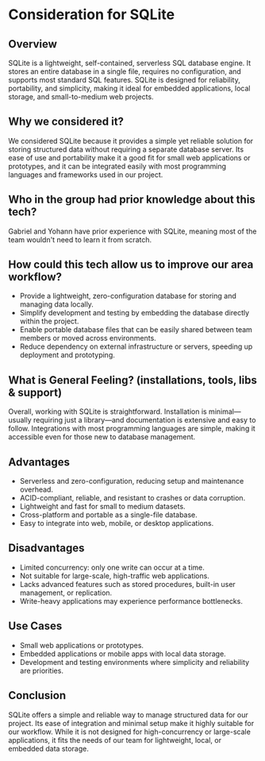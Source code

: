 # Consideration for SQLite

## Overview
SQLite is a lightweight, self-contained, serverless SQL database engine.
It stores an entire database in a single file, requires no configuration,
and supports most standard SQL features. SQLite is designed for reliability,
portability, and simplicity, making it ideal for embedded applications,
local storage, and small-to-medium web projects.

## Why we considered it?
We considered SQLite because it provides a simple yet reliable solution for
storing structured data without requiring a separate database server.
Its ease of use and portability make it a good fit for small web applications
or prototypes, and it can be integrated easily with most programming languages
and frameworks used in our project.

## Who in the group had prior knowledge about this tech?
Gabriel and Yohann have prior experience with SQLite, meaning most of the team wouldn't
need to learn it from scratch.

## How could this tech allow us to improve our area workflow?
- Provide a lightweight, zero-configuration database for storing and managing data locally.
- Simplify development and testing by embedding the database directly within the project.
- Enable portable database files that can be easily shared between team members or moved across environments.
- Reduce dependency on external infrastructure or servers, speeding up deployment and prototyping.

## What is General Feeling? (installations, tools, libs & support)
Overall, working with SQLite is straightforward. Installation is minimal—usually
requiring just a library—and documentation is extensive and easy to follow.
Integrations with most programming languages are simple,
making it accessible even for those new to database management.

## Advantages
- Serverless and zero-configuration, reducing setup and maintenance overhead.
- ACID-compliant, reliable, and resistant to crashes or data corruption.
- Lightweight and fast for small to medium datasets.
- Cross-platform and portable as a single-file database.
- Easy to integrate into web, mobile, or desktop applications.

## Disadvantages
- Limited concurrency: only one write can occur at a time.
- Not suitable for large-scale, high-traffic web applications.
- Lacks advanced features such as stored procedures, built-in user management, or replication.
- Write-heavy applications may experience performance bottlenecks.

## Use Cases
- Small web applications or prototypes.
- Embedded applications or mobile apps with local data storage.
- Development and testing environments where simplicity and reliability are priorities.

## Conclusion
SQLite offers a simple and reliable way to manage structured data for our project.
Its ease of integration and minimal setup make it highly suitable for our workflow.
While it is not designed for high-concurrency or large-scale applications,
it fits the needs of our team for lightweight, local, or embedded data storage.